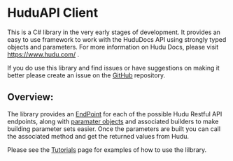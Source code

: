 # HuduAPI Client
This is a C# library in the very early stages of development. It provides an easy to use framework to work with the HuduDocs API using strongly typed objects and parameters.
For more information on Hudu Docs, please visit https://www.hudu.com/ .

If you do use this library and find issues or have suggestions on making it better please create an issue on the [GitHub](https://github.com/dracon80/CSharp-HuduAPI-Client) repository.

## Overview:
The library provides an [EndPoint](reference/HuduAPI.Endpoints.html) for each of the possible Hudu Restful API endpoints,
along with [paramater objects](reference/HuduAPI.Endpoints.Parameters.html) and associated builders to make building parameter sets easier. Once the parameters are built you can call the associated method and get the returned values from Hudu.


Please see the [Tutorials](tutorials/intro.html) page for examples of how to use the lilbrary.
